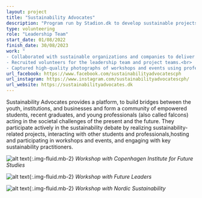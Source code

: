 ```yaml
---
layout: project
title: "Sustainability Advocates"
description: "Program run by Stadion.dk to develop sustainable projects in Copenhagen."
type: volunteering
role: "Leadership Team"
start_date: 01/08/2022
finish_date: 30/08/2023
work: "
- Collaborated with sustainable organizations and companies to deliver interactive workshops for the team members and volunteers.<br>
- Recruited volunteers for the leadership team and project teams.<br>
- Captured high-quality photographs of workshops and events using professional equipment."
url_facebook: https://www.facebook.com/sustainabilityadvocatescph
url_instagram: https://www.instagram.com/sustainabilityadvocatescph/
url_website: https://sustainabilityadvocates.dk
---
```


Sustainability Advocates provides a platform, to build bridges between the youth, institutions, and businesses and form a community of empowered students, recent graduates, and young professionals (also called falcons) acting in the societal challenges of the present and the future. They participate actively in the sustainability debate by realizing sustainability-related projects, interacting with other students and professionals,hosting and participating in workshops and events, and engaging with key sustainability practitioners.

![alt text](/assets/images/projects/sustainabilityadvocates/DSC_0089.jpg "IAESTE Talk"){:.img-fluid.mb-2}
*Workshop with Copenhagen Institute for Future Studies*

![alt text](/assets/images/projects/sustainabilityadvocates/DSC_0464.jpg "IAESTE Talk"){:.img-fluid.mb-2}
*Workshop with Future Leaders*

![alt text](/assets/images/projects/sustainabilityadvocates/DSC_1083.jpg "IAESTE Talk"){:.img-fluid.mb-2}
*Workshop with Nordic Sustainability*
